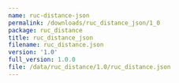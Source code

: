 ```yaml
---
name: ruc-distance-json
permalink: /downloads/ruc_distance_json/1_0
package: ruc_distance
title: ruc_distance_json
filename: ruc_distance.json
version: '1.0'
full_version: 1.0.0
file: /data/ruc_distance/1.0/ruc_distance.json
---
```

